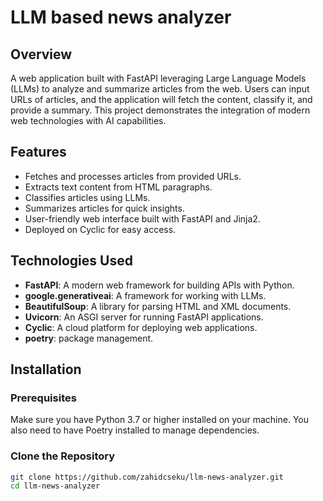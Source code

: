 # LLM based news analyzer

## Overview

A web application built with FastAPI leveraging Large Language Models (LLMs) to analyze and summarize articles from the web. Users can input URLs of articles, and the application will fetch the content, classify it, and provide a summary. This project demonstrates the integration of modern web technologies with AI capabilities.


## Features

- Fetches and processes articles from provided URLs.
- Extracts text content from HTML paragraphs.
- Classifies articles using LLMs.
- Summarizes articles for quick insights.
- User-friendly web interface built with FastAPI and Jinja2.
- Deployed on Cyclic for easy access.


## Technologies Used

- **FastAPI**: A modern web framework for building APIs with Python.
- **google.generativeai**: A framework for working with LLMs.
- **BeautifulSoup**: A library for parsing HTML and XML documents.
- **Uvicorn**: An ASGI server for running FastAPI applications.
- **Cyclic**: A cloud platform for deploying web applications.
- **poetry**: package management.


## Installation

### Prerequisites

Make sure you have Python 3.7 or higher installed on your machine. You also need to have Poetry installed to manage dependencies.

### Clone the Repository

```bash
git clone https://github.com/zahidcseku/llm-news-analyzer.git
cd llm-news-analyzer